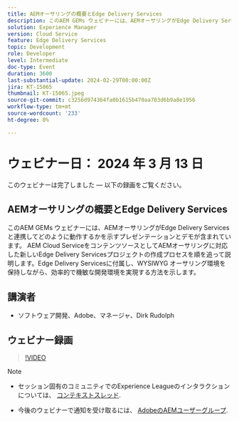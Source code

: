 ```yaml
---
title: AEMオーサリングの概要とEdge Delivery Services
description: このAEM GEMs ウェビナーには、AEMオーサリングがEdge Delivery Servicesと連携してどのように動作するかを示すプレゼンテーションとデモが含まれています。 AEM Cloud ServiceをコンテンツソースとしてAEMオーサリングに対応した新しいEdge Delivery Servicesプロジェクトの作成プロセスを順を追って説明します。Edge Delivery Servicesに付属し、WYSIWYG オーサリング環境を保持しながら、効率的で機敏な開発環境を実現する方法を示します。
solution: Experience Manager
version: Cloud Service
feature: Edge Delivery Services
topic: Development
role: Developer
level: Intermediate
doc-type: Event
duration: 3600
last-substantial-update: 2024-02-29T00:00:00Z
jira: KT-15065
thumbnail: KT-15065.jpeg
source-git-commit: c3256d974364fa0b1615b470aa703d6b9a8e1956
workflow-type: tm+mt
source-wordcount: '233'
ht-degree: 0%

---
```


# ウェビナー日： 2024 年 3 月 13 日

このウェビナーは完了しました — 以下の録画をご覧ください。

## AEMオーサリングの概要とEdge Delivery Services

このAEM GEMs ウェビナーには、AEMオーサリングがEdge Delivery Servicesと連携してどのように動作するかを示すプレゼンテーションとデモが含まれています。 AEM Cloud ServiceをコンテンツソースとしてAEMオーサリングに対応した新しいEdge Delivery Servicesプロジェクトの作成プロセスを順を追って説明します。Edge Delivery Servicesに付属し、WYSIWYG オーサリング環境を保持しながら、効率的で機敏な開発環境を実現する方法を示します。

## 講演者

* ソフトウェア開発、Adobe、マネージャ、Dirk Rudolph

## ウェビナー録画

>[!VIDEO](https://video.tv.adobe.com/v/3427919/)

>[!NOTE]
> 
>* セッション固有のコミュニティでのExperience Leagueのインタラクションについては、 [コンテキストスレッド](https://adobe.ly/3uIj6D7).
>
>* 今後のウェビナーで通知を受け取るには、 [AdobeのAEMユーザーグループ](https://aem-augs.adobe.com/).
